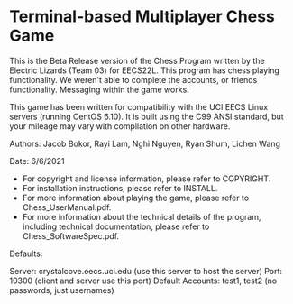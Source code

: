 # Terminal-based Multiplayer Chess Game
This is the Beta Release version of the Chess Program written by the Electric Lizards (Team 03) for EECS22L. This program has chess playing functionality. We weren't able to complete the accounts, or friends functionality. Messaging within the game works.

This game has been written for compatibility with the UCI EECS Linux servers (running CentOS 6.10). It is built using the C99 ANSI standard, but your mileage may vary with compilation on other hardware. 

Authors: Jacob Bokor, Rayi Lam, Nghi Nguyen, Ryan Shum, Lichen Wang

Date: 6/6/2021

* For copyright and license information, please refer to COPYRIGHT.
* For installation instructions, please refer to INSTALL.
* For more information about playing the game, please refer to Chess_UserManual.pdf.
* For more information about the technical details of the program, including technical documentation, please refer to Chess_SoftwareSpec.pdf. 


Defaults:

Server: crystalcove.eecs.uci.edu (use this server to host the server)
Port: 10300 (client and server use this port)
Default Accounts: test1, test2 (no passwords, just usernames)
